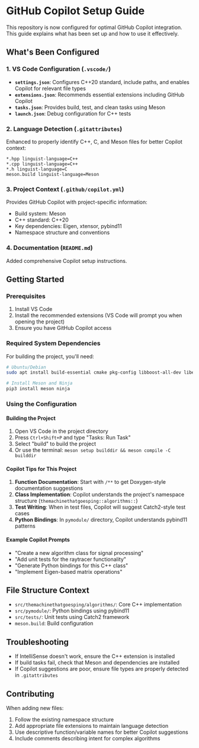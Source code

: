 # GitHub Copilot Setup Guide

This repository is now configured for optimal GitHub Copilot integration. This guide explains what has been set up and how to use it effectively.

## What's Been Configured

### 1. VS Code Configuration (`.vscode/`)
- **`settings.json`**: Configures C++20 standard, include paths, and enables Copilot for relevant file types
- **`extensions.json`**: Recommends essential extensions including GitHub Copilot
- **`tasks.json`**: Provides build, test, and clean tasks using Meson
- **`launch.json`**: Debug configuration for C++ tests

### 2. Language Detection (`.gitattributes`)
Enhanced to properly identify C++, C, and Meson files for better Copilot context:
```
*.hpp linguist-language=C++
*.cpp linguist-language=C++
*.h linguist-language=C
meson.build linguist-language=Meson
```

### 3. Project Context (`.github/copilot.yml`)
Provides GitHub Copilot with project-specific information:
- Build system: Meson
- C++ standard: C++20
- Key dependencies: Eigen, xtensor, pybind11
- Namespace structure and conventions

### 4. Documentation (`README.md`)
Added comprehensive Copilot setup instructions.

## Getting Started

### Prerequisites
1. Install VS Code
2. Install the recommended extensions (VS Code will prompt you when opening the project)
3. Ensure you have GitHub Copilot access

### Required System Dependencies
For building the project, you'll need:
```bash
# Ubuntu/Debian
sudo apt install build-essential cmake pkg-config libboost-all-dev libeigen3-dev

# Install Meson and Ninja
pip3 install meson ninja
```

### Using the Configuration

#### Building the Project
1. Open VS Code in the project directory
2. Press `Ctrl+Shift+P` and type "Tasks: Run Task"
3. Select "build" to build the project
4. Or use the terminal: `meson setup builddir && meson compile -C builddir`

#### Copilot Tips for This Project
1. **Function Documentation**: Start with `/**` to get Doxygen-style documentation suggestions
2. **Class Implementation**: Copilot understands the project's namespace structure (`themachinethatgoesping::algorithms::`)
3. **Test Writing**: When in test files, Copilot will suggest Catch2-style test cases
4. **Python Bindings**: In `pymodule/` directory, Copilot understands pybind11 patterns

#### Example Copilot Prompts
- "Create a new algorithm class for signal processing"
- "Add unit tests for the raytracer functionality"
- "Generate Python bindings for this C++ class"
- "Implement Eigen-based matrix operations"

## File Structure Context
- `src/themachinethatgoesping/algorithms/`: Core C++ implementation
- `src/pymodule/`: Python bindings using pybind11
- `src/tests/`: Unit tests using Catch2 framework
- `meson.build`: Build configuration

## Troubleshooting
- If IntelliSense doesn't work, ensure the C++ extension is installed
- If build tasks fail, check that Meson and dependencies are installed
- If Copilot suggestions are poor, ensure file types are properly detected in `.gitattributes`

## Contributing
When adding new files:
1. Follow the existing namespace structure
2. Add appropriate file extensions to maintain language detection
3. Use descriptive function/variable names for better Copilot suggestions
4. Include comments describing intent for complex algorithms
